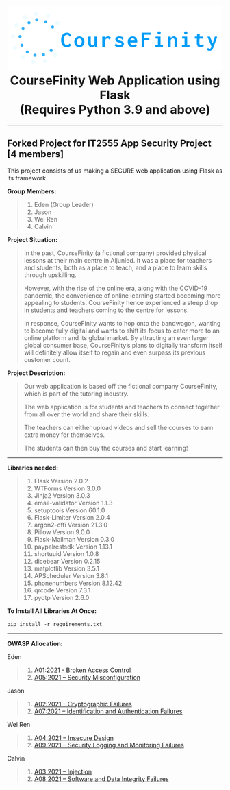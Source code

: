 <h1 align="center">
<img src="https://raw.githubusercontent.com/KJHJason/App-Development-Project/main/static/images/common/logo.png" width="500px" height="150px" alt="CourseFinity Logo">
<br>
CourseFinity Web Application using Flask
<br>
(Requires Python 3.9 and above)
</h1>

---

## Forked Project for IT2555 App Security Project [4 members]

This project consists of us making a SECURE web application using Flask as its framework.

**Group Members:**
>1. Eden (Group Leader)
>2. Jason
>3. Wei Ren
>4. Calvin

**Project Situation:** 

>In the past, CourseFinity (a fictional company) provided physical lessons at their main centre in Aljunied. It was a place for teachers and students, both as a place to teach, and a place to learn skills through upskilling.
>
>However, with the rise of the online era, along with the COVID-19 pandemic, the convenience of online learning started becoming more appealing to students. CourseFinity hence experienced a steep drop in students and teachers coming to the centre for lessons.
>
>In response, CourseFinity wants to hop onto the bandwagon, wanting to become fully digital and wants to shift its focus to cater more to an online platform and its global market. By attracting an even larger global consumer base, CourseFinity’s plans to digitally transform itself will definitely allow itself to regain and even surpass its previous customer count.

**Project Description:**

>Our web application is based off the fictional company CourseFinity, which is part of the tutoring industry.
>
>The web application is for students and teachers to connect together from all over the world and share their skills.
>
>The teachers can either upload videos and sell the courses to earn extra money for themselves.
>
>The students can then buy the courses and start learning! 

---

**Libraries needed:**

>1. Flask Version 2.0.2
>2. WTForms Version 3.0.0
>3. Jinja2 Version 3.0.3
>4. email-validator Version 1.1.3
>5. setuptools Version 60.1.0 
>6. Flask-Limiter Version 2.0.4
>7. argon2-cffi Version 21.3.0
>8. Pillow Version 9.0.0
>9. Flask-Mailman Version 0.3.0
>10. paypalrestsdk Version 1.13.1
>11. shortuuid Version 1.0.8
>12. dicebear Version 0.2.15
>13. matplotlib Version 3.5.1
>14. APScheduler Version 3.8.1
>15. phonenumbers Version 8.12.42
>16. qrcode Version 7.3.1
>17. pyotp Version 2.6.0

**To Install All Libraries At Once:**

```
pip install -r requirements.txt
```

---

**OWASP Allocation:**

Eden
> 1. [A01:2021 - Broken Access Control](https://owasp.org/Top10/A01_2021-Broken_Access_Control/)
> 2. [A05:2021 – Security Misconfiguration](https://owasp.org/Top10/A05_2021-Security_Misconfiguration/)

Jason
> 1. [A02:2021 – Cryptographic Failures](https://owasp.org/Top10/A02_2021-Cryptographic_Failures/)
> 2. [A07:2021 – Identification and Authentication Failures](https://owasp.org/Top10/A07_2021-Identification_and_Authentication_Failures/)

Wei Ren
> 1. [A04:2021 – Insecure Design](https://owasp.org/Top10/A04_2021-Insecure_Design/)
> 2. [A09:2021 – Security Logging and Monitoring Failures](https://owasp.org/Top10/A09_2021-Security_Logging_and_Monitoring_Failures/)

Calvin
> 1. [A03:2021 – Injection](https://owasp.org/Top10/A03_2021-Injection/)
> 2. [A08:2021 – Software and Data Integrity Failures](https://owasp.org/Top10/A08_2021-Software_and_Data_Integrity_Failures/)
